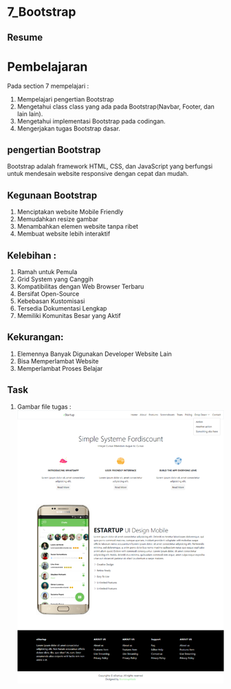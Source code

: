 # 7_Bootstrap

## Resume

# Pembelajaran
Pada section 7 mempelajari :  
1. Mempelajari pengertian Bootstrap  
2. Mengetahui class class yang ada pada Bootstrap(Navbar, Footer, dan lain lain).  
3. Mengetahui implementasi Bootstrap pada codingan.  
4. Mengerjakan tugas Bootstrap dasar.  

## pengertian Bootstrap
Bootstrap adalah framework HTML, CSS, dan JavaScript yang berfungsi untuk mendesain website responsive dengan cepat dan mudah.

## Kegunaan Bootstrap
1. Menciptakan website Mobile Friendly  
2. Memudahkan resize gambar   
3. Menambahkan elemen website tanpa ribet    
4. Membuat website lebih interaktif   

## Kelebihan :
1. Ramah untuk Pemula  
2. Grid System yang Canggih  
3. Kompatibilitas dengan Web Browser Terbaru  
4. Bersifat Open-Source  
5. Kebebasan Kustomisasi  
6. Tersedia Dokumentasi Lengkap  
7. Memiliki Komunitas Besar yang Aktif  

## Kekurangan:
1. Elemennya Banyak Digunakan Developer Website Lain  
2. Bisa Memperlambat Website  
3. Memperlambat Proses Belajar  

## Task
1. Gambar file tugas :   
![alt text](https://github.com/rizqihidayat3017/react_muhammad-rizqi-hidayat/blob/master/7_Bootstrap/Screenshoot/Bootsrap.png)  




